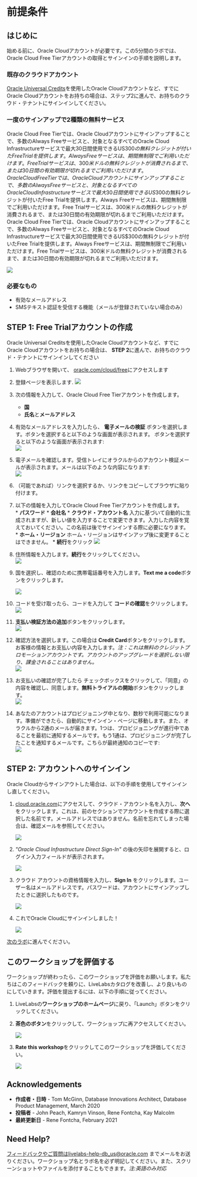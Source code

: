 # 前提条件

## はじめに

始める前に、Oracle Cloudアカウントが必要です。この5分間のラボでは、Oracle Cloud Free Tierアカウントの取得とサインインの手順を説明します。

### 既存のクラウドアカウント

 [Oracle Universal Credits](https://docs.oracle.com/en/cloud/get-started/subscriptions-cloud/csgsg/universal-credits.html)を使用したOracle Cloudアカウントなど、すでにOracle Cloudアカウントをお持ちの場合は、ステップ2に進んで、お持ちのクラウド・テナントにサインインしてください。

### 一度のサインアップで2種類の無料サービス

Oracle Cloud Free Tierでは、Oracle Cloudアカウントにサインアップすることで、多数のAlways Freeサービスと、対象となるすべてのOracle Cloud Infrastructureサービスで最大30日間使用できるUS$300の無料クレジットが付いたFree Trialを提供します。Always Freeサービスは、期間無制限でご利用いただけます。Free Trialサービスは、300米ドルの無料クレジットが消費されるまで、または30日間の有効期限が切れるまでご利用いただけます。Oracle Cloud Free Tierでは、Oracle Cloudアカウントにサインアップすることで、多数のAlways Freeサービスと、対象となるすべてのOracle Cloud Infrastructureサービスで最大30日間使用できるUS$300の無料クレジットが付いたFree Trialを提供します。Always Freeサービスは、期間無制限でご利用いただけます。Free Trialサービスは、300米ドルの無料クレジットが消費されるまで、または30日間の有効期限が切れるまでご利用いただけます。Oracle Cloud Free Tierでは、Oracle Cloudアカウントにサインアップすることで、多数のAlways Freeサービスと、対象となるすべてのOracle Cloud Infrastructureサービスで最大30日間使用できるUS$300の無料クレジットが付いたFree Trialを提供します。Always Freeサービスは、期間無制限でご利用いただけます。Free Trialサービスは、300米ドルの無料クレジットが消費されるまで、または30日間の有効期限が切れるまでご利用いただけます。

![](images/freetrial.png " ")

### 必要なもの

* 有効なメールアドレス
* SMSテキスト認証を受信する機能（メールが登録されていない場合のみ）

## **STEP 1**: Free Trialアカウントの作成

Oracle Universal Creditsを使用したOracle Cloudアカウントなど、すでにOracle Cloudアカウントをお持ちの場合は、 **STEP 2**に進んで、お持ちのクラウド・テナントにサインインしてください

1. Webブラウザを開いて、 [oracle.com/cloud/free](https://myservices.us.oraclecloud.com/mycloud/signup?language=en)にアクセスします
2.  登録ページを表示します.
       ![](images/ja-jp-cloud-infrastructure.png " ")
3.  次の情報を入力して、Oracle Cloud Free Tierアカウントを作成します。
    *  **国**
    * **氏名**と**メールアドレス**

4. 有効なメールアドレスを入力したら、 **電子メールの検証** ボタンを選択します。ボタンを選択すると以下のような画面が表示されます。
    ボタンを選択すると以下のような画面が表示されます:<br> 
       ![](images/ja-jp-verify-email.png " ")

5. 電子メールを確認します。受信トレイにオラクルからのアカウント検証メールが表示されます。メールは以下のような内容になります:<br>
       ![](images/ja-jp-verification-mail.png " ")

6. （可能であれば）リンクを選択するか、リンクをコピーしてブラウザに貼り付けます。

7. 以下の情報を入力してOracle Cloud Free Tierアカウントを作成します。<br>
       * **パスワード**
       *  **会社名**
       *  **クラウド・アカウント名** 入力に基づいて自動的に生成されますが、新しい値を入力することで変更できます。入力した内容を覚えておいてください。この名前は後でサインインする際に必要になります。
       * **ホーム・リージョン**  ホーム・リージョンはサインアップ後に変更することはできません。
       * **続行**をクリック
       ![](images/ja-jp-account-info.png " ")


8.  住所情報を入力します。**続行**をクリックしてください。<br>
          ![](images/ja-jp-free-tier-address.png " ")

9.  国を選択し、確認のために携帯電話番号を入力します。**Text me a code**ボタンをクリックします。<br>

       ![](images/ja-jp-free-tier-address-2.png " ")

10. コードを受け取ったら、コードを入力して **コードの確認**をクリックします。<br>
       ![](images/ja-jp-free-tier-address-4.png " ")

11. **支払い検証方法の追加**ボタンをクリックします。<br>
       ![](images/ja-jp-free-tier-payment-1.png " ")  

12.  確認方法を選択します。この場合は **Credit Card**ボタンをクリックします。お客様の情報とお支払い内容を入力します。*注：これは無料のクレジットプロモーションアカウントです。アカウントのアップグレードを選択しない限り、課金されることはありません。*<br>
       ![](images/ja-jp-free-tier-payment-2.png " ")

13. お支払いの確認が完了したら チェックボックスをクリックして、「同意」の内容を確認し、同意します。**無料トライアルの開始**ボタンをクリックします。<br>
       ![](images/ja-jp-free-tier-agreement.png " ")

14. あなたのアカウントはプロビジョニング中となり、数秒で利用可能になります。準備ができたら、自動的にサインイン・ページに移動します。また、オラクルから2通のメールが届きます。1つは、プロビジョニングが進行中であることを最初に通知するメールです。もう1通は、プロビジョニングが完了したことを通知するメールです。こちらが最終通知のコピーです:<br>
       ![](images/account-provisioned.png " ")

## **STEP 2**: アカウントへのサインイン

Oracle Cloudからサインアウトした場合は、以下の手順を使用してサインインし直してください。

1. [cloud.oracle.com](https://cloud.oracle.com)にアクセスして、クラウド・アカウント名を入力し、**次へ** をクリックします。これは、前のセクションでアカウントを作成する際に選択した名前です。メールアドレスではありません。名前を忘れてしまった場合は、確認メールを参照してください。

    ![](images/ja-jp-cloud-oracle.png " ")

2. *"Oracle Cloud Infrastructure Direct Sign-In"* の後の矢印を展開すると、ログイン入力フィールドが表示されます。

    ![](images/cloud-login-tenant.png " ")

3. クラウド アカウントの資格情報を入力し、**Sign In** をクリックします。ユーザー名はメールアドレスです。パスワードは、アカウントにサインアップしたときに選択したものです。

    ![](images/oci-signin.png " ")

4. これでOracle Cloudにサインインしました！

    ![](images/ja-jp-oci-console-home-page.png " ")

[次のラボ](#next)に進んでください。

## **このワークショップを評価する**
ワークショップが終わったら、このワークショップを評価をお願いします。私たちはこのフィードバックを頼りに、LiveLabsカタログを改善し、より良いものにしていきます。評価を提出するには、以下の手順に従ってください。

1.  LiveLabsの**ワークショップのホームページ**に戻り、「Launch」ボタンをクリックしてください。
2.  **茶色のボタン**をクリックして、ワークショップに再アクセスしてください。  

    ![](images/workshop-homepage-2.png " ")

3. **Rate this workshop**をクリックしてこのワークショップを評価してください。

    ![](images/rate-this-workshop.png " ")


## **Acknowledgements**

- **作成者・日時** - Tom McGinn, Database Innovations Architect, Database Product Management, March 2020
- **投稿者** - John Peach, Kamryn Vinson, Rene Fontcha, Kay Malcolm
- **最終更新日** - Rene Fontcha, February 2021

## Need Help?

フィードバックやご質問はlivelabs-help-db_us@oracle.com までメールをお送りください。ワークショップ名とラボ名を必ず明記してください。また、スクリーンショットやファイルを添付することもできます。*注:英語のみ対応*
